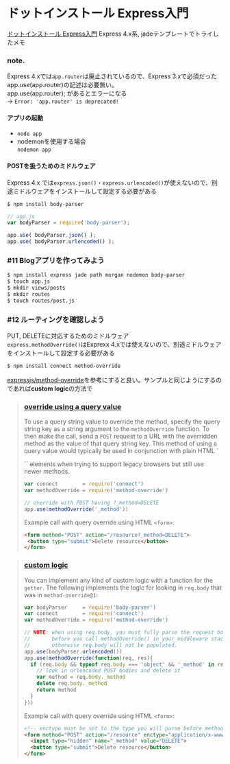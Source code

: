 # ドットインストール  Express入門
[ドットインストール  Express入門](http://dotinstall.com/lessons/basic_expressjs)
Express 4.x系, jadeテンプレートでトライしたメモ

### note.
Express 4.xでは`app.router`は廃止されているので、Express 3.xで必須だったapp.use(app.router)の記述は必要無い。  
app.use(app.router); があるとエラーになる  
  -> `Error: 'app.router' is deprecated!`  
  

#### アプリの起動

- `node app`
- nodemonを使用する場合  
`nodemon app`

#### POSTを扱うためのミドルウェア
Express 4.x では`express.json()`・`express.urlencoded()`が使えないので、別途ミドルウェアをインストールして設定する必要がある  
```sh
$ npm install body-parser
```

```javascript
// app.js
var bodyParser = require('body-parser');

app.use( bodyParser.json() );
app.use( bodyParser.urlencoded() );
```

### #11 Blogアプリを作ってみよう
```sh
$ npm install express jade path morgan nodemon body-parser
$ touch app.js
$ mkdir views/posts
$ mkdir routes
$ touch routes/post.js
```

### #12 ルーティングを確認しよう
PUT, DELETEに対応するためのミドルウェア  
`express.methodOverride()`はExprexx 4.xでは使えないので、別途ミドルウェアをインストールして設定する必要がある  
```sh
$ npm install connect method-override
```

[expressjs/method-override](https://github.com/expressjs/method-override)を参考にすると良い。サンプルと同じようにするのであれば**custom logic**の方法で

> ### [override using a query value](https://github.com/expressjs/method-override#override-using-a-query-value)
> To use a query string value to override the method, specify the query string key as a string argument to the `methodOverride` function. To then make the call, send a `POST` request to a URL with the overridden method as the value of that query string key. This method of using a query value would typically be used in conjunction with plain HTML `<form>`` elements when trying to support legacy browsers but still use newer methods.
> ```javascript
> var connect        = require('connect')
> var methodOverride = require('method-override')
>
> // override with POST having ?_method=DELETE
> app.use(methodOverride('_method'))
> ```
> Example call with query override using HTML `<form>`:
> ```html
> <form method="POST" action="/resource?_method=DELETE">
>  <button type="submit">Delete resource</button>
> </form>
> ```

> ### [custom logic](https://github.com/expressjs/method-override#custom-logic)
> You can implement any kind of custom logic with a function for the `getter`. The following implements the logic for looking in `req.body` that was in `method-override@1`:
> ```javascript
> var bodyParser     = require('body-parser')
> var connect        = require('connect')
> var methodOverride = require('method-override')
> 
> // NOTE: when using req.body, you must fully parse the request body
> //       before you call methodOverride() in your middleware stack,
> //       otherwise req.body will not be populated.
> app.use(bodyParser.urlencoded())
> app.use(methodOverride(function(req, res){
>   if (req.body && typeof req.body === 'object' && '_method' in req.body) {
>     // look in urlencoded POST bodies and delete it
>     var method = req.body._method
>     delete req.body._method
>     return method
>   }
> }))
> ```
> Example call with query override using HTML `<form>`:
> ```html
> <!-- enctype must be set to the type you will parse before methodOverride() -->
> <form method="POST" action="/resource" enctype="application/x-www-form-urlencoded">
>   <input type="hidden" name="_method" value="DELETE">
>   <button type="submit">Delete resource</button>
> </form>
> ```
